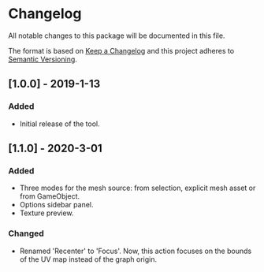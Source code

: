 # Changelog
All notable changes to this package will be documented in this file.

The format is based on [Keep a Changelog](http://keepachangelog.com/en/1.0.0/)
and this project adheres to [Semantic Versioning](http://semver.org/spec/v2.0.0.html).

## [1.0.0] - 2019-1-13
### Added
- Initial release of the tool.

## [1.1.0] - 2020-3-01
### Added
- Three modes for the mesh source: from selection, explicit mesh asset or from GameObject.
- Options sidebar panel.
- Texture preview.
### Changed
- Renamed 'Recenter' to 'Focus'. Now, this action focuses on the bounds of the UV map instead of the graph origin.
